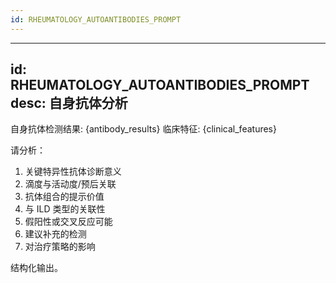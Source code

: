 ```yaml
---
id: RHEUMATOLOGY_AUTOANTIBODIES_PROMPT
---
```

---
id: RHEUMATOLOGY_AUTOANTIBODIES_PROMPT
desc: 自身抗体分析
---
自身抗体检测结果: {antibody_results}
临床特征: {clinical_features}

请分析：
1. 关键特异性抗体诊断意义
2. 滴度与活动度/预后关联
3. 抗体组合的提示价值
4. 与 ILD 类型的关联性
5. 假阳性或交叉反应可能
6. 建议补充的检测
7. 对治疗策略的影响

结构化输出。
